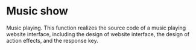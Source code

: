 # Music show
Music playing. This function realizes the source code of a music playing website interface, including the design of website interface, the design of action effects, and the response key.
